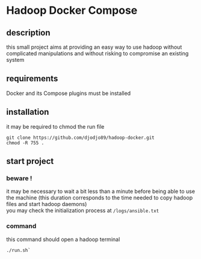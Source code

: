 # Hadoop Docker Compose
## description
this small project aims at providing an easy way to use hadoop without complicated manipulations and without risking to compromise an existing system
## requirements
Docker and its Compose plugins must be installed
## installation
it may be required to chmod the run file  
```console
git clone https://github.com/djodjo89/hadoop-docker.git
chmod -R 755 .
```
## start project
### beware !
it may be necessary to wait a bit less than a minute before being able to use the machine (this duration corresponds to the time needed to copy hadoop files and start hadoop daemons)  
you may check the initialization process at `/logs/ansible.txt`
### command
this command should open a hadoop terminal  
```console
./run.sh`
```
